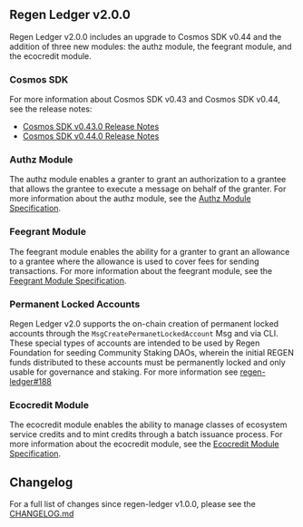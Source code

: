 ## Regen Ledger v2.0.0

Regen Ledger v2.0.0 includes an upgrade to Cosmos SDK v0.44 and the addition of three new modules: the authz module, the feegrant module, and the ecocredit module.

### Cosmos SDK

For more information about Cosmos SDK v0.43 and Cosmos SDK v0.44, see the release notes:

- [Cosmos SDK v0.43.0 Release Notes](https://github.com/cosmos/cosmos-sdk/blob/release/v0.43.x/RELEASE_NOTES.md)
- [Cosmos SDK v0.44.0 Release Notes](https://github.com/cosmos/cosmos-sdk/blob/release/v0.44.x/RELEASE_NOTES.md)

### Authz Module

The authz module enables a granter to grant an authorization to a grantee that allows the grantee to execute a message on behalf of the granter. For more information about the authz module, see the [Authz Module Specification](https://docs.cosmos.network/master/modules/authz/).

### Feegrant Module

The feegrant module enables the ability for a granter to grant an allowance to a grantee where the allowance is used to cover fees for sending transactions. For more information about the feegrant module, see the [Feegrant Module Specification](https://docs.cosmos.network/master/modules/feegrant/).

### Permanent Locked Accounts

Regen Ledger v2.0 supports the on-chain creation of permanent locked accounts through the `MsgCreatePermanetLockedAccount` Msg and via CLI. These special types of accounts are intended to be used by Regen Foundation for seeding Community Staking DAOs, wherein the initial REGEN funds distributed to these accounts must be permanently locked and only usable for governance and staking. For more information see [regen-ledger#188](https://github.com/regen-network/regen-ledger/issues/188)

### Ecocredit Module

The ecocredit module enables the ability to manage classes of ecosystem service credits and to mint credits through a batch issuance process. For more information about the ecocredit module, see the [Ecocredit Module Specification](https://docs.regen.network/modules/ecocredit/).

## Changelog

For a full list of changes since regen-ledger v1.0.0, please see the [CHANGELOG.md](./CHANGELOG.md)
